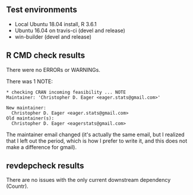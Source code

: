 ## Test environments
* Local Ubuntu 18.04 install, R 3.6.1
* Ubuntu 16.04 on travis-ci (devel and release)
* win-builder (devel and release)


## R CMD check results
There were no ERRORs or WARNINGs.

There was 1 NOTE:

```
* checking CRAN incoming feasibility ... NOTE
Maintainer: 'Christopher D. Eager <eager.stats@gmail.com>'

New maintainer:
  Christopher D. Eager <eager.stats@gmail.com>
Old maintainer(s):
  Christopher D. Eager <eagerstats@gmail.com>
```

The maintainer email changed (it's actually the same email, but I realized that I left out the period, which is how I prefer to write it, and this does not make a difference for gmail).


## revdepcheck results
There are no issues with the only current downstream dependency (Countr).
